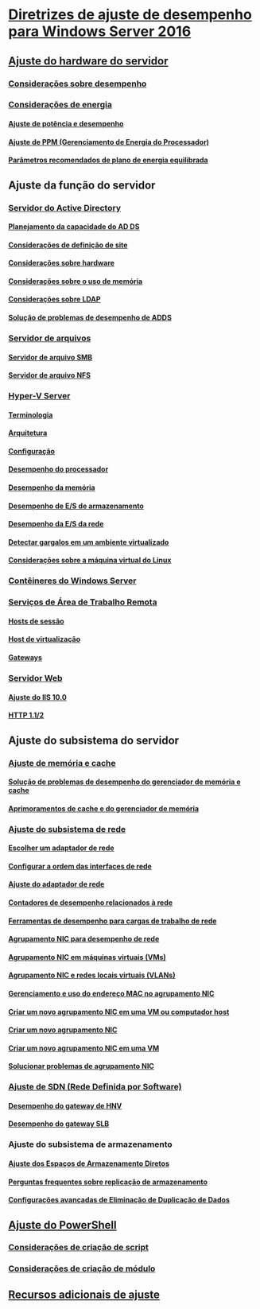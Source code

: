 # [Diretrizes de ajuste de desempenho para Windows Server 2016](index.md)
## [Ajuste do hardware do servidor](hardware/index.md)
### [Considerações sobre desempenho](hardware/index.md)
### [Considerações de energia](hardware/power.md)
#### [Ajuste de potência e desempenho](hardware/power/power-performance-tuning.md)
#### [Ajuste de PPM (Gerenciamento de Energia do Processador)](hardware/power/processor-power-management-tuning.md)
#### [Parâmetros recomendados de plano de energia equilibrada](hardware/power/recommended-balanced-plan-parameters.md)
## Ajuste da função do servidor
### [Servidor do Active Directory](role/active-directory-server/index.md)
#### [Planejamento da capacidade do AD DS](role/active-directory-server/capacity-planning-for-active-directory-domain-services.md)
#### [Considerações de definição de site](role/active-directory-server/site-definition-considerations.md)
#### [Considerações sobre hardware](role/active-directory-server/hardware-considerations.md)
#### [Considerações sobre o uso de memória](role/active-directory-server/memory-usage-considerations.md)
#### [Considerações sobre LDAP](role/active-directory-server/ldap-considerations.md)
#### [Solução de problemas de desempenho de ADDS](role/active-directory-server/troubleshoot.md)
### [Servidor de arquivos](role/file-server/index.md)
#### [Servidor de arquivo SMB](role/file-server/smb-file-server.md)
#### [Servidor de arquivo NFS](role/file-server/nfs-file-server.md)
### [Hyper-V Server](role/hyper-v-server/index.md)
#### [Terminologia](role/hyper-v-server/terminology.md)
#### [Arquitetura](role/hyper-v-server/architecture.md)
#### [Configuração](role/hyper-v-server/configuration.md)
#### [Desempenho do processador](role/hyper-v-server/processor-performance.md)
#### [Desempenho da memória](role/hyper-v-server/memory-performance.md)
#### [Desempenho de E/S de armazenamento](role/hyper-v-server/storage-io-performance.md)
#### [Desempenho da E/S da rede](role/hyper-v-server/network-io-performance.md)
#### [Detectar gargalos em um ambiente virtualizado](role/hyper-v-server/detecting-virtualized-environment-bottlenecks.md)
#### [Considerações sobre a máquina virtual do Linux](role/hyper-v-server/linux-virtual-machine-considerations.md)
### [Contêineres do Windows Server](role/windows-server-container/index.md)
### [Serviços de Área de Trabalho Remota](role/remote-desktop/session-hosts.md)
#### [Hosts de sessão](role/remote-desktop/session-hosts.md)
#### [Host de virtualização](role/remote-desktop/virtualization-hosts.md)
#### [Gateways](role/remote-desktop/gateways.md)
### [Servidor Web](role/web-server/index.md)
#### [Ajuste do IIS 10.0](role/web-server/tuning-iis-10.md)
#### [HTTP 1.1/2](role/web-server/http-performance.md)
## Ajuste do subsistema do servidor
### [Ajuste de memória e cache](subsystem/cache-memory-management/index.md)
#### [Solução de problemas de desempenho do gerenciador de memória e cache](subsystem/cache-memory-management/troubleshoot.md)
#### [Aprimoramentos de cache e do gerenciador de memória](subsystem/cache-memory-management/improvements-in-windows-server.md)
### [Ajuste do subsistema de rede](../../networking/technologies/network-subsystem/net-sub-performance-top.md)
#### [Escolher um adaptador de rede](../../networking/technologies/network-subsystem/net-sub-choose-nic.md)
#### [Configurar a ordem das interfaces de rede](../../networking/technologies/network-subsystem/net-sub-interface-metric.md)
#### [Ajuste do adaptador de rede](../../networking/technologies/network-subsystem/net-sub-performance-tuning-nics.md)
#### [Contadores de desempenho relacionados à rede](../../networking/technologies/network-subsystem/net-sub-performance-counters.md)
#### [Ferramentas de desempenho para cargas de trabalho de rede](../../networking/technologies/network-subsystem/net-sub-performance-tools.md)
#### [Agrupamento NIC para desempenho de rede](../../networking/technologies/nic-teaming/NIC-Teaming.md)
#### [Agrupamento NIC em máquinas virtuais (VMs)](../../networking/technologies/nic-teaming/nict-vms.md)
#### [Agrupamento NIC e redes locais virtuais (VLANs)](../../networking/technologies/nic-teaming/nict-and-vlans.md)
#### [Gerenciamento e uso do endereço MAC no agrupamento NIC](../../networking/technologies/nic-teaming/NIC-Teaming-MAC-address-Use-and-Management.md)
#### [Criar um novo agrupamento NIC em uma VM ou computador host](../../networking/technologies/nic-teaming/create-a-New-NIC-Team-on-a-Host-computer-or-VM.md)
#### [Criar um novo agrupamento NIC](../../networking/technologies/nic-teaming/create-a-New-NIC-Team.md)
#### [Criar um novo agrupamento NIC em uma VM](../../networking/technologies/nic-teaming/create-a-New-NIC-Team-in-a-VM.md)
#### [Solucionar problemas de agrupamento NIC](../../networking/technologies/nic-teaming/Troubleshooting-NIC-Teaming.md)
### [Ajuste de SDN (Rede Definida por Software)](subsystem/software-defined-networking/index.md)
#### [Desempenho do gateway de HNV](subsystem/software-defined-networking/hnv-gateway-performance.md)
#### [Desempenho do gateway SLB](subsystem/software-defined-networking/slb-gateway-performance.md)
### Ajuste do subsistema de armazenamento
#### [Ajuste dos Espaços de Armazenamento Diretos](subsystem/storage-spaces-direct/index.md)
#### [Perguntas frequentes sobre replicação de armazenamento](../../storage/storage-replica/storage-replica-frequently-asked-questions.md)
#### [Configurações avançadas de Eliminação de Duplicação de Dados](../../storage/data-deduplication/advanced-settings.md)
## [Ajuste do PowerShell](powershell/index.md)
### [Considerações de criação de script](powershell/script-authoring-considerations.md)
### [Considerações de criação de módulo](powershell/module-authoring-considerations.md)
## [Recursos adicionais de ajuste](additional-resources.md)
